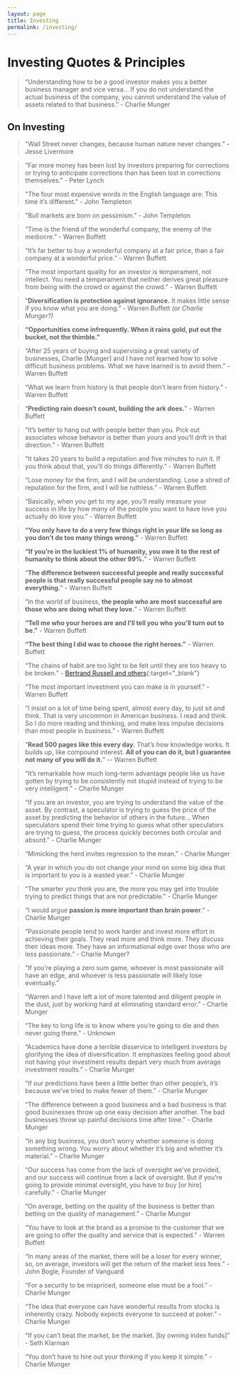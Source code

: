 ```yaml
---
layout: page
title: Investing
permalink: /investing/
---
```


# Investing Quotes & Principles

> “Understanding how to be a good investor makes you a better business manager and vice versa... If you do not understand the actual business of the company, you cannot understand the value of assets related to that business.” - Charlie Munger

## On Investing

> "Wall Street never changes, because human nature never changes.” - Jesse Livermore

> “Far more money has been lost by investors preparing for corrections or trying to anticipate corrections than has been lost in corrections themselves.” - Peter Lynch

> "The four most expensive words in the English language are: This time it’s different." - John Templeton

> "Bull markets are born on pessimism." - John Templeton

> “Time is the friend of the wonderful company, the enemy of the mediocre.” - Warren Buffett

> “It’s far better to buy a wonderful company at a fair price, than a fair company at a wonderful price.” - Warren Buffett

> "The most important quality for an investor is temperament, not intellect. You need a temperament that neither derives great pleasure from being with the crowd or against the crowd.” - Warren Buffett

> “**Diversification is protection against ignorance.** It makes little sense if you know what you are doing.” - Warren Buffett _(or Charlie Munger?)_

> **“Opportunities come infrequently. When it rains gold, put out the bucket, not the thimble.”**

> “After 25 years of buying and supervising a great variety of businesses, Charlie [Munger] and I have not learned how to solve difficult business problems. What we have learned is to avoid them.” - Warren Buffett

> “What we learn from history is that people don’t learn from history.” - Warren Buffett

> “**Predicting rain doesn’t count, building the ark does.**” - Warren Buffett

> “It’s better to hang out with people better than you. Pick out associates whose behavior is better than yours and you’ll drift in that direction.” - Warren Buffett

> “It takes 20 years to build a reputation and five minutes to ruin it. If you think about that, you’ll do things differently.” - Warren Buffett

> “Lose money for the firm, and I will be understanding. Lose a shred of reputation for the firm, and I will be ruthless.” - Warren Buffett

> “Basically, when you get to my age, you’ll really measure your success in life by how many of the people you want to have love you actually do love you.” - Warren Buffett

> **“You only have to do a very few things right in your life so long as you don’t do too many things wrong.”** - Warren Buffett

> **“If you’re in the luckiest 1% of humanity, you owe it to the rest of humanity to think about the other 99%.**” - Warren Buffett

> “**The difference between successful people and really successful people is that really successful people say no to almost everything.**” - Warren Buffett

> “In the world of business, **the people who are most successful are those who are doing what they love.**” - Warren Buffett

> **“Tell me who your heroes are and I’ll tell you who you’ll turn out to be.”** - Warren Buffett

> **“The best thing I did was to choose the right heroes.”** - Warren Buffett

> “The chains of habit are too light to be felt until they are too heavy to be broken.” - [Bertrand Russell and others](https://quoteinvestigator.com/2013/07/13/chains-of-habit/){:target="\_blank"}

> “The most important investment you can make is in yourself.” - Warren Buffett

> “I insist on a lot of time being spent, almost every day, to just sit and think. That is very uncommon in American business. I read and think. So I do more reading and thinking, and make less impulse decisions than most people in business.” - Warren Buffett

> “**Read 500 pages like this every day.** That’s how knowledge works. It builds up, like compound interest. **All of you can do it, but I guarantee not many of you will do it.**” -- Warren Buffett

> “It’s remarkable how much long-term advantage people like us have gotten by trying to be consistently not stupid instead of trying to be very intelligent.” - Charlie Munger

> “If you are an investor, you are trying to understand the value of the asset. By contrast, a speculator is trying to guess the price of the asset by predicting the behavior of others in the future… When speculators spend their time trying to guess what other speculators are trying to guess, the process quickly becomes both circular and absurd.” - Charlie Munger

> “Mimicking the herd invites regression to the mean.” - Charlie Munger

> “A year in which you do not change your mind on some big idea that is important to you is a wasted year.” - Charlie Munger

> “The smarter you think you are, the more you may get into trouble trying to predict things that are not predictable.” - Charlie Munger

> “I would argue **passion is more important than brain power**.” - Charlie Munger

> “Passionate people tend to work harder and invest more effort in achieving their goals. They read more and think more. They discuss their ideas more. They have an informational edge over those who are less passionate.” - Charlie Munger?

> “If you’re playing a zero sum game, whoever is most passionate will have an edge, and whoever is less passionate will likely lose eventually.”

> “Warren and I have left a lot of more talented and diligent people in the dust, just by working hard at eliminating standard error.” - Charlie Munger

> “The key to long life is to know where you’re going to die and then never going there.” - Unknown

> “Academics have done a terrible disservice to intelligent investors by glorifying the idea of diversification. It emphasizes feeling good about not having your investment results depart very much from average investment results.” - Charlie Munger

> “If our predictions have been a little better than other people’s, it’s because we’ve tried to make fewer of them.” - Charlie Munger

> “The difference between a good business and a bad business is that good businesses throw up one easy decision after another. The bad businesses throw up painful decisions time after time.” - Charlie Munger

> “In any big business, you don’t worry whether someone is doing something wrong. You worry about whether it’s big and whether it’s material.” - Charlie Munger

> “Our success has come from the lack of oversight we’ve provided, and our success will continue from a lack of oversight. But if you’re going to provide minimal oversight, you have to buy [or hire] carefully.” - Charlie Munger

> “On average, betting on the quality of the business is better than betting on the quality of management.” - Charlie Munger

> “You have to look at the brand as a promise to the customer that we are going to offer the quality and service that is expected.” - Warren Buffett

> “In many areas of the market, there will be a loser for every winner, so, on average, investors will get the return of the market less fees.” - John Bogle, Founder of Vanguard

> “For a security to be mispriced, someone else must be a fool.” - Charlie Munger

> “The idea that everyone can have wonderful results from stocks is inherently crazy. Nobody expects everyone to succeed at poker.” - Charlie Munger

> “If you can’t beat the market, be the market. [by owning index funds]” - Seth Klarman

> “You don’t have to hire out your thinking if you keep it simple.” - Charlie Munger
